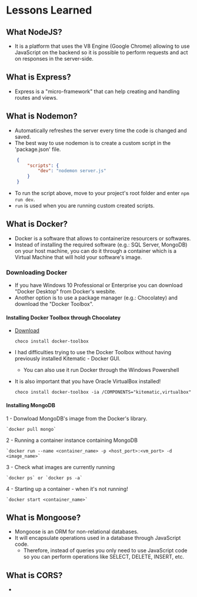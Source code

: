 # Lessons Learned 

## What NodeJS?
- It is a platform that uses the V8 Engine (Google Chrome) allowing to use JavaScript on the backend so it is possible to perform requests and act on responses in the server-side.

## What is Express?
- Express is a "micro-framework" that can help creating and handling routes and views.

## What is Nodemon?
- Automatically refreshes the server every time the code is changed and saved.
- The best way to use nodemon is to create a custom script in the 'package.json' file.

```json
    {
        "scripts": {
            "dev": "nodemon server.js"
        }
    }
```

- To run the script above, move to your project's root folder and enter `npm run dev`.
- `run` is used when you are running custom created scripts.

## What is Docker?
- Docker is a software that allows to containerize resourcers or softwares.
- Instead of installing the required software (e.g.: SQL Server, MongoDB) on your host machine, you can do it through a container which is a Virtual Machine that will hold your software's image.

### Downloading Docker
- If you have Windows 10 Professional or Enterprise you can download "Docker Desktop" from Docker's wesbite.
- Another option is to use a package manager (e.g.: Chocolatey) and download the "Docker Toolbox".

#### Installing Docker Toolbox through Chocolatey
- [Download](https://chocolatey.org/packages/docker-toolbox)

    `choco install docker-toolbox`

- I had difficulties trying to use the Docker Toolbox without having previously installed Kitematic - Docker GUI.
    - You can also use it run Docker through the Windows Powershell
- It is also important that you have Oracle VirtualBox installed!

    `choco install docker-toolbox -ia /COMPONENTS="kitematic,virtualbox"`

#### Installing MongoDB
1 - Donwload MongoDB's image from the Docker's library.

    `docker pull mongo`

2 - Running a container instance containing MongoDB

    `docker run --name <container_name> -p <host_port>:<vm_port> -d <image_name>`

3 - Check what images are currently running

    `docker ps` or `docker ps -a`

4 - Starting up a container - when it's not running!

    `docker start <container_name>`

## What is Mongoose?
- Mongoose is an ORM for non-relational databases.
- It will encapsulate operations used in a database through JavaScript code.
    - Therefore, instead of queries you only need to use JavaScript code so you can perform operations like SELECT, DELETE, INSERT, etc.

## What is CORS?
- 